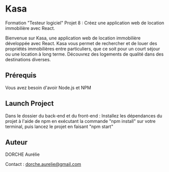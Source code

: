 # Kasa
Formation "Testeur logiciel" Projet 8 : Créez une application web de location immobilière avec React.

Bienvenue sur Kasa, une application web de location immobilière développée avec React. Kasa vous permet de rechercher et de louer des propriétés immobilières entre particuliers, que ce soit pour un court séjour ou une location à long terme. Découvrez des logements de qualité dans des destinations diverses.

## Prérequis
Vous avez besoin d'avoir Node.js et NPM

## Launch Project
Dans le dossier du back-end et du front-end : Installez les dépendances du projet à l'aide de npm en exécutant la commande "npm install" sur votre terminal, puis lancez le projet en faisant "npm start"

## Auteur 
DORCHE Aurélie

Contact : dorche.aurelie@gmail.com
